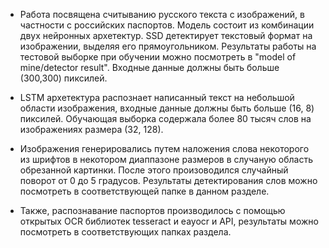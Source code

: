 * Работа посвящена считыванию русского текста с изображений, в частности с российских паспортов. Модель состоит из комбинации двух нейронных архетектур. SSD детектирует текстовый формат на изображении, выделяя его прямоугольником. Результаты работы на тестовой выборке при обучении можно посмотреть в "model of mine/detector result". Входные данные должны быть больше (300,300) пиксилей.

* LSTM архетектура распознает написанный текст на небольшой области изображения, входные данные должны быть больше (16, 8) пиксилей. Обучающая выборка содержала более 80 тысяч слов на изображениях размера (32, 128). 

* Изображения генерировались путем наложения слова некоторого из шрифтов в некотором диаппазоне размеров в случаную область обрезанной картинки. После этого произоводился случайный поворот от 0 до 5 градусов. Результаты детектирования слов можно посмотреть в соответствующей папке в данном разделе.

* Также, распознавание паспортов производилось с помощью открытых OCR библиотек tesseract и eayocr и API, результаты можно посмотреть в соответствующих папках раздела.





